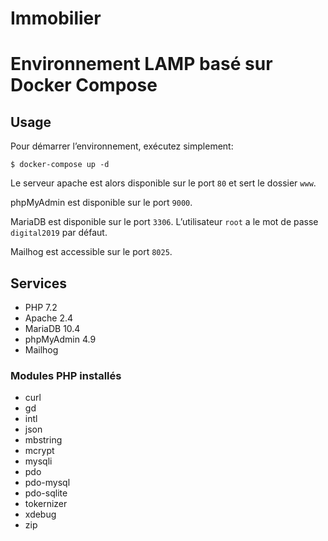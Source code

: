 # Immobilier
# Environnement LAMP basé sur Docker Compose

## Usage

Pour démarrer l’environnement, exécutez simplement:

```
$ docker-compose up -d
```

Le serveur apache est alors disponible sur le port `80` et sert le dossier  `www`.

phpMyAdmin est disponible sur le port `9000`.

MariaDB est disponible sur le port `3306`. L’utilisateur `root` a le mot de passe `digital2019` par défaut.

Mailhog est accessible sur le port `8025`.

## Services

* PHP 7.2
* Apache 2.4
* MariaDB 10.4
* phpMyAdmin 4.9
* Mailhog

### Modules PHP installés

* curl
* gd
* intl
* json
* mbstring
* mcrypt
* mysqli
* pdo
* pdo-mysql
* pdo-sqlite
* tokernizer
* xdebug
* zip
